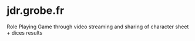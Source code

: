 # jdr.grobe.fr
Role Playing Game through video streaming and sharing of character sheet + dices results
